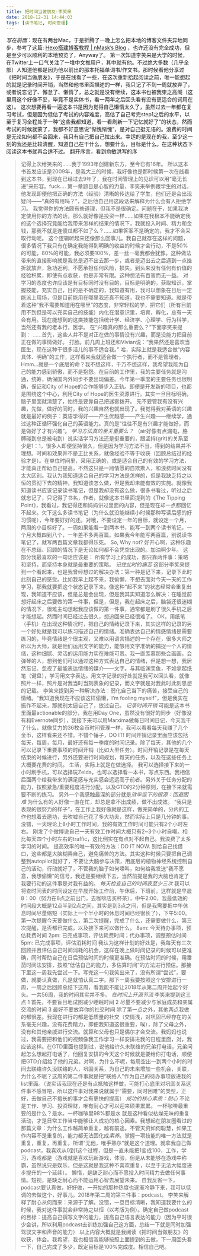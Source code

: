 ```yaml
---
title: 把时间当做朋友-李笑来
date: 2018-12-31 14:44:03
tags: [读书笔记, 时间管理]
---
```

*写在前面*：现在有两台Mac，于是折腾了一晚上怎么把本地的博客文件夹异地同步，参考了这篇: [Hexo搭建博客教程 | nMask’s Blog](https://thief.one/2017/03/03/Hexo%E6%90%AD%E5%BB%BA%E5%8D%9A%E5%AE%A2%E6%95%99%E7%A8%8B/) ，也许还没有完全成功，但是至少可以顺利的本地预览了，Anyway了。
第一次知道李笑来是大学的时候，在Twitter上一口气关注了一堆中文推用户，其中就有他。不过绝大多数（几乎全部）人知道他都是因为他以前出的那本托福单词书/作文书。那时候看他分享过《把时间当做朋友》，于是在线看了一些，在这次重新拾起阅读之前，唯一能想起的就是记录时间开销，当然和他书里面描述的一样，我只记了不到一周就放弃了，或者说忘记了、懈怠了、懒惰了，总之就是没有继续，这本书也被我束之高阁（这里用这个好像不妥，毕竟不是实体书，看一两年之后回头看有没有更适合的词用在这）。
这次想要再看一遍这本书是因为觉得自己懒惰太久了，虽然过去一年都在复习考试，但是因为低估了考试的内容难度，高估了自己考完step1之后的水平，以至于复习全程处于一种“这些我都知道，看一看刷新一下记忆就好了”的状态，然而考试的时候就蒙了，我都不好意思说“惭愧惭愧”，是对自己挺无语的。浪费的时间是无论如何都不会回来，我只有自己把自己拉出来。幸运的是现在的我，至少这一刻的我还是比较清醒，知道自己在干什么，想要什么，目标是什么。在这种状态下阅读这本书就再合适不过。
翻开序言，看到俞敏洪写的序
> 记得上次给笑来的……我于1993年创建新东方，至今已有16年。
所以这本书首发应该是2009年，是我大三的时候，我好像也是那时候第一次在线看到这本书，到现在已经过去9年了，我在时间管理上的见识可以用“毫无长进”来形容。fuck….
第一章题目是心智的力量，李笑来举例跟学生的对话，他发现即便他把正确的方法（经验）清晰的传达给了学生，他们还是会出现疑问——“真的有用吗？”，之后他自己用这段话来解释为什么会有人拒绝学习。
> 我觉得你的方法颇有些道理，但我不是很确定。问题在于，如果我决定使用你的方法的话，那么就好像是投资一样……如果在我根本不能确定我的这个选择究竟能给我带来怎样的结果的情况下，我就投入时间、精力和金钱，那我不就是连傻瓜都不如了么？……如果答案不是确定的，我才不会采取行动呢。
这个逻辑听起来还像那么回事儿。我自己就存在这样的问题，很多情况下我只有在确定我能得到明确的收益的时候才会行动，不是50%的可能，80%的可能，我必须要100%，差一丝一毫我都会犹豫。这种做法带来的直接影响就是我总是迈不出去那一步，或者是迈出去之后遇到一点挫折就放弃，急功近利，不愿承担任何风险，损失。到头来没有任何有价值的经验积累，即使有点收获，也是非常有限。这种想法有百害而无一益。
对学习的态度也许应该是有目标同时没有目的，目标是明确的，获取知识，掌握技能，充实自己，目的是不确定的，我知道有用，我可以想象在日后一定能派上用场，但是目前能用在哪里我还真不知道，我也不需要知道。就是带着这种“我不需要知道用在哪里”的态度，非常轻松的学，把它们（所有目前用不到但是可以充实自己的技能）内化在潜意识里，培育，孵化，总有一天会有用。现在能想到的这类技能包括统计学、经济学、心理学、行为科学，当然还有我的老本行，医学。
在“兴趣真的那么重要么？”下面李笑来提到：
> ……首先，这些人并不是对正在做的事情没有兴趣，而是没能力把目前正在做的事情做好。
打脸。前几周上班还和Vivian说：“我果然还是喜欢当医生，现在这种干很多活儿的事不适合我。” 哈，实际上就是我适合做“内容具体、明确”的工作，这样看来我就适合做一个执行者，而不是管理者。Hmm…就是一个底层的命？我不想这样，千万不想这样，我希望我能为自己的能力感到骄傲，而不是抱怨。在目前的工作里，我的主要任务就是沟通，统筹，确保国内外同步不要出现偏差。今年第一季度的主要任务也很明确，保证和City of Hope的合作能够步入正轨。即便是开发新的项目，也都是围绕这个中心，利用City of Hope的医生资源进行。其实一旦目标明确，脑子里面就清楚了，始终是要靠自己把迷雾拨开。
先不要管我有没有兴趣，先做，做好的同时，我的兴趣自然也就出现了。我觉得我对英语的兴趣就是最好的例子：英语学得好——产生优越感——产生兴趣——继续学，通过这种正循环强化自己的英语能力。真的是“往往不是有兴趣才能做好，而是做好了才有兴趣”。
*学习方法真的至关重要么？*
（air好像有点漏电，胳膊碰到总是被电到）说实话学习方法还是挺重要的，跟坚持(grit)的关系至少是1：1，很多人即便坚持很久，但是因为学习方法不当，得到的结果并不理想。时间和效果并不是正比关系，就像经验不等于收获（回顾总结过的经验才是）。在单位时间里，采用正确的，或是适合自己的有效的学习方法，才能真正帮助自己提高，不然这只是一厢情愿的自欺欺人，和浪费时间没有太大区别。我认为我知道适合自己的学习方法是怎样的，但是我缺乏持之以恒的贯彻下去的精神，我知道该怎么做，但是我却未能有效的实施。就像我知道读书应该记录读书笔记，但是我却没有这么做，很多书看过，听过之后就忘记了，只记得了书名，作者，就像这本书里面提到的《The Tipping Point》，我看过，我记得还和妈妈讲过里面的内容，但是现在却一点都回忆不起来。欠下这么多读书笔记（为什么就没能继续小时候那种写读后感的好习惯呢），今年要好好的还。对哦，不要设定一年的目标，就设定一个月，两周的小目标好了。一周如果能看一到两本书，能写一到两个读书笔记，一个月大概四到八个，一年差不多两百篇。如果我今年能写两百篇，别说读书笔记了，就写两百篇文章我都得乐死。
So, Why not?
好开心啊，这种乐趣在不总结、回顾的情况下是无论如何都不会凭空出现的。加油啊少年。
这部分我最喜欢的一句话应该是：
> 所有学习上的成功，都只靠两件事：策略和坚持，而坚持本身就是最重要的策略。
*记住此时的痛苦*
这部分李笑来提到一个看起来，也是我曾经想过的解决办法：第一种是记下来，记录下此时此刻自己的感受。比如我早上起不来，我偷懒，不想去面对今天一天的工作学习，那我就要把这个状态记录下来。像这种“起不来”的状态经常会重复出现，我知道不应该，但是总是会出现，但是我其实知道怎么解决：在睡觉前想好起床之后要做的第一件事，但是，但是，我在起床之后，脑袋还很迷糊的情况下，很难主动想起我应该做的第一件事，通常都是刷了很久手机之后才能想起。然而时间已经过去很久，想追回来已经很难了。
OK，用纸笔（手机）在出现这种情况时，把自己的情绪记录下来，其实这样的记录的另一个好处就是我可以练习描述自己的情绪。准确表达自己的情感情绪是需要练习的，毕竟情绪是个很主观，又难以用语言描述的一个存在，很多大师之所以为大师，就是他们运用文字的能力，能够用文字准确的捕捉一个人的情绪，这种细腻、灵活的运用能力实在难能可贵。我一直羡慕那些会画画，会弹琴的人，想到他们可以通过这种方式表达自己的情绪，但是想一想，我居然忘记、忽视了最能表达情绪的媒介——文字。与其临渊羡鱼，不如拿起纸笔（键盘），学习用文字表达。用文字记录的好处就是我可以回头看，就像照片一样，照片是对我当时当刻表象的记录，而文字就是对我此时此刻思想的记载。
李笑来提到另一种解决办法：弱化自己当下的痛苦，接受自己的情绪。“我知道我现在不应该这样偷懒，I’m fooling myself”，但是我实在振作不起来，那就别太逼自己了，放过自己。
*记录时间开销*
可能是这本书里面最actionable的部分，我在用Day One，虽然没有很好的同步（好像没有和Evernote同步），我接下来可以用Marxima做每日时间日记，今天我干了什么，就像艾力的36枚金币时间管理一样，我可以看看每天我赚了几个金币，这样看来还不错。不错个锤子，DO IT! 时间开销记录里面应该包括每天，每周，每月，最好还有每一季度的时间记录。除了每天，其他的几个可以记录下重要事项的时间开销（比如大型任务）。时间开销记录是在每天结束的时候进行，另外还要进行时间规划，每天的任务，以及在这些任务上大概要花费的时间。
> 生活，实际上就是在做选择。
我可以选择接下来的一小时刷手机，可以选择玩Zelda，也可以选择看一本书，写点东西。我相信后面两个给我带来的满足感与充实感会远远高于前者。另外关于任务分配的能力，按照紧急/重要程度进行分配，以及GTD的2分钟原则，在接下来就需要不断的练习。
另外一个我感触最深的部分就是*效率低下的根源：回避困难*
> 为什么有的人好像一直在忙，却总是拿不出成绩，做不出成效。
“我只是表现的很努力的样子”，在工作上我好像就是这样，做完简单的，分内的工作也想着去邀功，去吹嘘自己花了多大功夫，然而实际上只是几分钟的事。没错，一天理论上8小时工作时间，我的有效工作时间可能只有2个小时左右。
刚发了个微博说自己一天有效工作时间大概只有2~3个小时自嘲。相比每天四个小时左右的traffic，这比例实在有点对不起自己。我浪费了太多学习的时间。
> 提高效率的唯一有效的方法：DO IT NOW.
别给自己找借口，这些都是大脑糊弄自己，避免痛苦的方法。其实这种时候只要把自己调整到autopilot就好了，不要让大脑参与决策，用底层的植物神经系统控制自己的活动，行动就好了，不管我的脑子如何嚎叫，如何给我发送“我不愿意，我想偷懒”的信号，我还是要继续下去，当然前提是我的大脑也肯定了我要行动的这件事是对我有益的。
*每天检查自己的时间表至少三次*
我可以将查时间表的时间设定在早晨开始工作前，午休后，下班前。这样就是早晨8：00（努力在8点之前出门，去咖啡店买杯茶），中午2:00，我最低效的时间段大概是12点半到2点之间，其实是到3点之间，但是我需要把中午休息时间尽量缩短（实际上一个半小时的休息时间已经很长了），下午5:00。第一次提醒今天要做什么，第二次提醒，完成了什么，还需要做什么，第三次提醒，是否都已完成，以及接下来可以做什么。
8am: 今天待办事项，预估耗费时间
2pm: 已完成事项，评估耗费时间；代办事项，调整预估时间
5pm: 已完成事项，评估消耗时间
我认为这样计划的好处是，我每天有三次回顾并且评估自己时间消耗的机会，这样在晚上做时间记录的时候可以更准确，同时帮助自己在日后预估时间的时候更准确。在预估时间的时候，用番茄时间法安排，按照“低估自己的能力，多估算时间”的方法进行预估。那接下里这一周我先尝试一下。写完这一句我笑出来了，没有所谓“尝试”，要做，就要认真做，凡是就怕认真二字。那下一周我要按照这个安排进行一周，一周之后回顾总结下这周，看我能不能让2018年从第二周开始起个好头。一共56周，我的时间其实并不多。
*在时间上开源节流*
李笑来提到这三点
1 首先，不要盲目地试图减少睡眠时间
2 尽量不要减少与家庭成员和亲属交流的时间
3 最好不要放弃你的社交时间
除了第一点之外，其他两点我做的都很差。我现在进行的都是低质量的社交（交情浅，对巩固已经存在的关系毫无兴趣，没有花费精力，即便我知道这很重要，唉），除了父母之外，没有和其他亲戚进行交流。就算和父母也只是偶尔才会交流。我妈妈也说过，我需要把和他们的视频像我工作学习一样安排进我的日程里面，对，我应该这样。在GTD里面也提到过，说他给许久未联络的兄弟打电话，兄弟问起怎么想起打电话了，他回复安排的今天这个时候就是要给你打电话，顺便把GTD介绍给了他的兄弟。对啊，为什么不呢，每周空出一到两个小时的时间去联络许久没联络的人，巩固关系，为自己的未来增加一些机会，关联，为什么不呢？这周的第二件事就是把“联络人”作为自己的待办事项放进我的list里面。（说实话我现在还是有点抵触这样做，可能打心底里对巩固关系这件事不感冒吧，所以这件事对我来说就属于“需要，同时困难”的类型，正好，去做自己不擅长的事才会有更快的提高）
*成功的核心素质：耐心*
不论是工作、学习、投资理财，唯有耐心才可以迎来硕果累累。
> 一杯咖啡最重要的是什么？是水。一杯咖啡里98%都是水
就是这种看似枯燥无味的重复活动，才是日常工作当中能够让人成功的核心因素。我想起在朋友圈看过的那篇文章：为什么工作越简单重复，越有前途。不管天资如何聪慧，如果工作内容不是重复的，能力都无法固化成*素养*。掌握一项技能的唯一方法就是重复，重复，再重复。所谓“无他，唯手熟尔”就是这个道理。就拿我自己做podcast，我喜欢从0到1这个过程，但是一直未能把1变成100，工作，学习，游戏都是（游戏就是喜欢玩新游戏，体验，但是从未能够在游戏中称霸，虽然说只是娱乐，但是这就是我这种不喜欢重复，以至于无法大幅度进步提升的一个延续）。
懒惰，是缺乏耐心而不愿投入时间精力去做任何事情。短视，是缺乏耐心而不能运用心智去展望未来。
自我反省一下，podcast要认真做，好好做，一开始的那种热度也逐渐冷静下来，我可以低调的去做这个，好事儿。2018年第二周的第三件事：podcast。
李笑来解释了耐心从何而来：来源于了解。没错，一旦目标清晰，我知道我要什么的时候，我对这件事就会非常持之以恒（以考版为例）。确定自己做podcast的目标：提高自己撰写文字的能力，提高自己语言表达的能力（因为平时很少会讲，所以利用podcast去训练加强自己这方面，总结一下就是同时加强驾驭文字和声音的能力）
以上内容大概就是我阅读《把时间当做朋友》的收获，体会。我希望，我也相信我能够按照上面提到的去做，下一周回头看一下，自己完成了多少，既定目标是100%完成度。相信自己吧。

